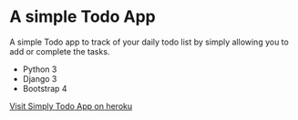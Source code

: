# A simple Todo App

A simple Todo app to track of your daily todo list by simply allowing you to add or complete the tasks.

+ Python 3
+ Django 3
+ Bootstrap 4

[Visit Simply Todo App on heroku](https://mytodo-list02.herokuapp.com/)

